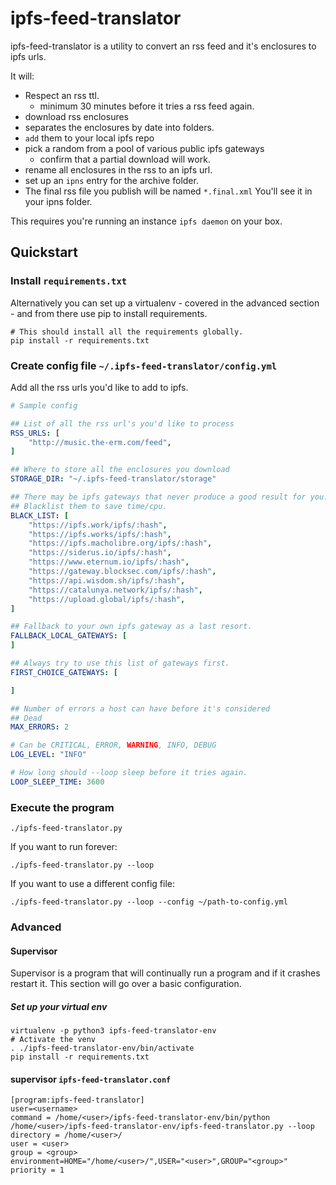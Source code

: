 # ipfs-feed-translator

ipfs-feed-translator is a utility to convert an rss feed and it's
enclosures to ipfs urls.

It will:
- Respect an rss ttl.
  - minimum 30 minutes before it tries a rss feed again.
- download rss enclosures
- separates the enclosures by date into folders.
- `add` them to your local ipfs repo
- pick a random from a pool of various public ipfs gateways
    - confirm that a partial download will work.
- rename all enclosures in the rss to an ipfs url.
- set up an `ipns` entry for the archive folder.
- The final rss file you publish will be named `*.final.xml`  You'll see it in
  your ipns folder.


This requires you're running an instance `ipfs daemon` on your box.


## Quickstart

### Install `requirements.txt`
Alternatively you can set up a virtualenv - covered in the advanced section -
and from there use pip to install requirements.
```
# This should install all the requirements globally.
pip install -r requirements.txt
```

### Create config file `~/.ipfs-feed-translator/config.yml`

Add all the rss urls you'd like to add to ipfs.

```yaml
# Sample config

## List of all the rss url's you'd like to process
RSS_URLS: [
    "http://music.the-erm.com/feed",
]

## Where to store all the enclosures you download
STORAGE_DIR: "~/.ipfs-feed-translator/storage"

## There may be ipfs gateways that never produce a good result for you.
## Blacklist them to save time/cpu.
BLACK_LIST: [
    "https://ipfs.work/ipfs/:hash",
    "https://ipfs.works/ipfs/:hash",
    "https://ipfs.macholibre.org/ipfs/:hash",
    "https://siderus.io/ipfs/:hash",
    "https://www.eternum.io/ipfs/:hash",
    "https://gateway.blocksec.com/ipfs/:hash",
    "https://api.wisdom.sh/ipfs/:hash",
    "https://catalunya.network/ipfs/:hash",
    "https://upload.global/ipfs/:hash",
]

## Fallback to your own ipfs gateway as a last resort.
FALLBACK_LOCAL_GATEWAYS: [
]

## Always try to use this list of gateways first.
FIRST_CHOICE_GATEWAYS: [

]

## Number of errors a host can have before it's considered
## Dead
MAX_ERRORS: 2

# Can be CRITICAL, ERROR, WARNING, INFO, DEBUG
LOG_LEVEL: "INFO"

# How long should --loop sleep before it tries again.
LOOP_SLEEP_TIME: 3600

```

### Execute the program
```
./ipfs-feed-translator.py
```

If you want to run forever:
```
./ipfs-feed-translator.py --loop
```

If you want to use a different config file:
```
./ipfs-feed-translator.py --loop --config ~/path-to-config.yml
```


### Advanced

#### Supervisor
Supervisor is a program that will continually run a program and if it
crashes restart it.  This section will go over a basic configuration.

##### Set up your virtual env
```
virtualenv -p python3 ipfs-feed-translator-env
# Activate the venv
. ./ipfs-feed-translator-env/bin/activate
pip install -r requirements.txt
```

#### supervisor `ipfs-feed-translator.conf`
```
[program:ipfs-feed-translator]
user=<username>
command = /home/<user>/ipfs-feed-translator-env/bin/python /home/<user>/ipfs-feed-translator-env/ipfs-feed-translator.py --loop
directory = /home/<user>/
user = <user>
group = <group>
environment=HOME="/home/<user>/",USER="<user>",GROUP="<group>"
priority = 1
```


